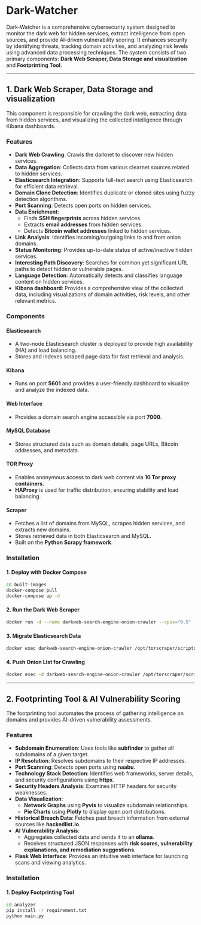 # Dark-Watcher

Dark-Watcher is a comprehensive cybersecurity system designed to monitor the dark web for hidden services, extract intelligence from open sources, and provide AI-driven vulnerability scoring. It enhances security by identifying threats, tracking domain activities, and analyzing risk levels using advanced data processing techniques. The system consists of two primary components: **Dark Web Scraper, Data Storage and visualization** and **Footprinting Tool**.

---
## **1. Dark Web Scraper, Data Storage and visualization**
This component is responsible for crawling the dark web, extracting data from hidden services, and visualizing the collected intelligence through Kibana dashboards.

### **Features**
- **Dark Web Crawling**: Crawls the darknet to discover new hidden services.
- **Data Aggregation**: Collects data from various clearnet sources related to hidden services.
- **Elasticsearch Integration**: Supports full-text search using Elasticsearch for efficient data retrieval.
- **Domain Clone Detection**: Identifies duplicate or cloned sites using fuzzy detection algorithms.
- **Port Scanning**: Detects open ports on hidden services.
- **Data Enrichment**:
  - Finds **SSH fingerprints** across hidden services.
  - Extracts **email addresses** from hidden services.
  - Detects **Bitcoin wallet addresses** linked to hidden services.
- **Link Analysis**: Identifies incoming/outgoing links to and from onion domains.
- **Status Monitoring**: Provides up-to-date status of active/inactive hidden services.
- **Interesting Path Discovery**: Searches for common yet significant URL paths to detect hidden or vulnerable pages.
- **Language Detection**: Automatically detects and classifies language content on hidden services.
- **Kibana dashboard**: Provides a comprehensive view of the collected data, including visualizations of domain activities, risk levels, and other relevant metrics.

### **Components**
#### **Elasticsearch**
- A two-node Elasticsearch cluster is deployed to provide high availability (HA) and load balancing.
- Stores and indexes scraped page data for fast retrieval and analysis.

#### **Kibana**
- Runs on port **5601** and provides a user-friendly dashboard to visualize and analyze the indexed data.

#### **Web Interface**
- Provides a domain search engine accessible via port **7000**.

#### **MySQL Database**
- Stores structured data such as domain details, page URLs, Bitcoin addresses, and metadata.

#### **TOR Proxy**
- Enables anonymous access to dark web content via **10 Tor proxy containers**.
- **HAProxy** is used for traffic distribution, ensuring stability and load balancing.

#### **Scraper**
- Fetches a list of domains from MySQL, scrapes hidden services, and extracts new domains.
- Stores retrieved data in both Elasticsearch and MySQL.
- Built on the **Python Scrapy framework**.

### **Installation**
#### **1. Deploy with Docker Compose**  
```bash
cd built-images
docker-compose pull
docker-compose up -d
```
#### **2. Run the Dark Web Scraper**  
```bash
docker run -d --name darkweb-search-engine-onion-crawler --cpus="0.5" --restart=always --network=built-images_default dapperblondie/scraper_crawler_complete /opt/torscraper/scripts/start_onion_scrapy.sh
```
#### **3. Migrate Elasticsearch Data**  
```bash
docker exec darkweb-search-engine-onion-crawler /opt/torscraper/scripts/elasticsearch_migrate.sh
```
#### **4. Push Onion List for Crawling**  
```bash
docker exec -d darkweb-search-engine-onion-crawler /opt/torscraper/scripts/push_list.sh /opt/torscraper/onions_list/onions.txt
```

---

## **2. Footprinting Tool & AI Vulnerability Scoring**
The footprinting tool automates the process of gathering intelligence on domains and provides AI-driven vulnerability assessments.

### **Features**
- **Subdomain Enumeration**: Uses tools like **subfinder** to gather all subdomains of a given target.
- **IP Resolution**: Resolves subdomains to their respective IP addresses.
- **Port Scanning**: Detects open ports using **naabu**.
- **Technology Stack Detection**: Identifies web frameworks, server details, and security configurations using **httpx**.
- **Security Headers Analysis**: Examines HTTP headers for security weaknesses.
- **Data Visualization**:
  - **Network Graphs** using **Pyvis** to visualize subdomain relationships.
  - **Pie Charts** using **Plotly** to display open port distributions.
- **Historical Breach Data**: Fetches past breach information from external sources like **hackedlist.io**.
- **AI Vulnerability Analysis**:
  - Aggregates collected data and sends it to an **ollama**.
  - Receives structured JSON responses with **risk scores, vulnerability explanations, and remediation suggestions**.
- **Flask Web Interface**: Provides an intuitive web interface for launching scans and viewing analytics.

### **Installation**
#### **1. Deploy Footprinting Tool**  
```bash
cd analyzer
pip install -r requirement.txt
python main.py
```

